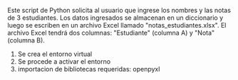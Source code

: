 Este script de Python solicita al usuario que ingrese los nombres y las notas de 3 estudiantes. Los datos ingresados se almacenan en un diccionario y luego se escriben en un archivo Excel llamado "notas_estudiantes.xlsx". El archivo Excel tendrá dos columnas: "Estudiante" (columna A) y "Nota" (columna B).


1. Se crea el entorno virtual 
2. Se procede a activar el entorno 
3. importacion de bibliotecas requeridas: openpyxl
